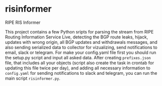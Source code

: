 # risinformer
RIPE RIS Informer

This project contains a few Python sripts for parsing the stream from RIPE Routing Information Service Live, detecting the BGP route leaks, hijack, updates with wrong origin, all BGP updates and withdrawals messages, and also sending serialized data to collector for vizualizing, send notifications to email, slack or telegram.
For make your config.yaml file first you should run the setup.py script and input all asked data.
After creating ```prefixes.json``` file, that includes all your objects (script also create the task in crontab for updating this file twice per day), and adding all necessary information to ```config.yaml``` for sending notifications to slack and telegram, you can run the main script ```risinformer.py```.


